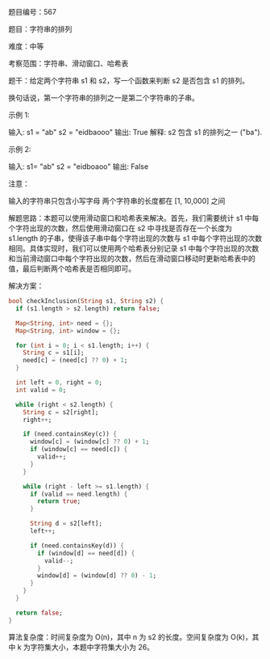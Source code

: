 题目编号：567

题目：字符串的排列

难度：中等

考察范围：字符串、滑动窗口、哈希表

题干：给定两个字符串 s1 和 s2，写一个函数来判断 s2 是否包含 s1 的排列。

换句话说，第一个字符串的排列之一是第二个字符串的子串。

示例 1:

输入: s1 = "ab" s2 = "eidbaooo"
输出: True
解释: s2 包含 s1 的排列之一 ("ba").

示例 2:

输入: s1= "ab" s2 = "eidboaoo"
输出: False

注意：

输入的字符串只包含小写字母
两个字符串的长度都在 [1, 10,000] 之间

解题思路：本题可以使用滑动窗口和哈希表来解决。首先，我们需要统计 s1 中每个字符出现的次数，然后使用滑动窗口在 s2 中寻找是否存在一个长度为 s1.length 的子串，使得该子串中每个字符出现的次数与 s1 中每个字符出现的次数相同。具体实现时，我们可以使用两个哈希表分别记录 s1 中每个字符出现的次数和当前滑动窗口中每个字符出现的次数，然后在滑动窗口移动时更新哈希表中的值，最后判断两个哈希表是否相同即可。

解决方案：

```dart
bool checkInclusion(String s1, String s2) {
  if (s1.length > s2.length) return false;

  Map<String, int> need = {};
  Map<String, int> window = {};

  for (int i = 0; i < s1.length; i++) {
    String c = s1[i];
    need[c] = (need[c] ?? 0) + 1;
  }

  int left = 0, right = 0;
  int valid = 0;

  while (right < s2.length) {
    String c = s2[right];
    right++;

    if (need.containsKey(c)) {
      window[c] = (window[c] ?? 0) + 1;
      if (window[c] == need[c]) {
        valid++;
      }
    }

    while (right - left >= s1.length) {
      if (valid == need.length) {
        return true;
      }

      String d = s2[left];
      left++;

      if (need.containsKey(d)) {
        if (window[d] == need[d]) {
          valid--;
        }
        window[d] = (window[d] ?? 0) - 1;
      }
    }
  }

  return false;
}
```

算法复杂度：时间复杂度为 O(n)，其中 n 为 s2 的长度。空间复杂度为 O(k)，其中 k 为字符集大小，本题中字符集大小为 26。